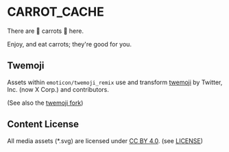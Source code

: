 # CARROT_CACHE
There are 🥕 carrots 🥕 here.

Enjoy, and eat carrots; they're good for you.

## Twemoji
Assets within `emoticon/twemoji_remix` use and transform [twemoji] by Twitter, Inc. (now X Corp.) and contributors.

(See also the [twemoji fork])

## Content License
All media assets (*.svg) are licensed under [CC BY 4.0]. (see [LICENSE])

[twemoji]: https://github.com/twitter/twemoji
[CC BY 4.0]: https://creativecommons.org/licenses/by/4.0/
[twemoji fork]: https://github.com/jdecked/twemoji
[LICENSE]: LICENSE
